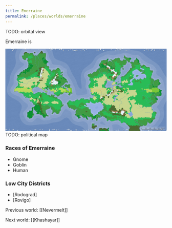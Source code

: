 ```yaml
---
title: Emerraine
permalink: /places/worlds/emerraine
---
```

TODO: orbital view

Emerraine is

![Emerraine Biomes](../../assets/img/emerraine-biomes.png)
TODO: political map

### Races of Emerraine
- Gnome
- Goblin
- Human

### Low City Districts
- [Rodograd]
- [Rovigo]

Previous world: [[Nevermelt]]

Next world: [[Khashayar]]